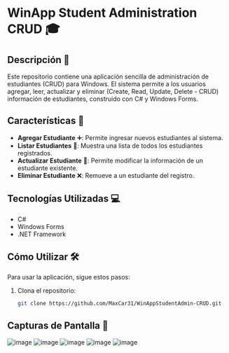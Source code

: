 # WinApp Student Administration CRUD 🎓

## Descripción 📝
Este repositorio contiene una aplicación sencilla de administración de estudiantes (CRUD) para Windows. El sistema permite a los usuarios agregar, leer, actualizar y eliminar (Create, Read, Update, Delete - CRUD) información de estudiantes, construido con C# y Windows Forms.

## Características 🚀
- **Agregar Estudiante** ➕: Permite ingresar nuevos estudiantes al sistema.
- **Listar Estudiantes** 👀: Muestra una lista de todos los estudiantes registrados.
- **Actualizar Estudiante** 📝: Permite modificar la información de un estudiante existente.
- **Eliminar Estudiante** ❌: Remueve a un estudiante del registro.

## Tecnologías Utilizadas 💻
- C#
- Windows Forms
- .NET Framework

## Cómo Utilizar 🛠️
Para usar la aplicación, sigue estos pasos:

1. Clona el repositorio:
   ```bash
   git clone https://github.com/MaxCar31/WinAppStudentAdmin-CRUD.git
   
## Capturas de Pantalla 📸

![image](https://github.com/MaxCar31/MaxCar31-WinAppStudentAdmin-CRUD/assets/141116497/d0fd12a5-93d2-4cec-a6cb-f487330e03a2)
![image](https://github.com/MaxCar31/MaxCar31-WinAppStudentAdmin-CRUD/assets/141116497/b04e9c37-f816-4456-890d-83097bffc7d6)
![image](https://github.com/MaxCar31/MaxCar31-WinAppStudentAdmin-CRUD/assets/141116497/087cd072-27ba-49f0-8179-b03dfbd9d7c3)
![image](https://github.com/MaxCar31/MaxCar31-WinAppStudentAdmin-CRUD/assets/141116497/adb18cc7-40ad-4f24-883d-17c42c7c2ee4)
![image](https://github.com/MaxCar31/MaxCar31-WinAppStudentAdmin-CRUD/assets/141116497/c25c942b-8362-4090-9cbf-e6084819bbce)

